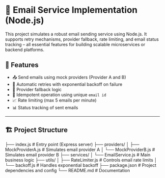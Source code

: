 # 📧 Email Service Implementation (Node.js)

This project simulates a robust email sending service using Node.js. It supports retry mechanisms, provider fallback, rate limiting, and email status tracking – all essential features for building scalable microservices or backend platforms.

## 🚀 Features

- 📤 Send emails using mock providers (Provider A and B)
- 🔁 Automatic retries with exponential backoff on failure
- 🔄 Provider fallback logic
- 🧠 Idempotent operation using unique `email id`
- 📈 Rate limiting (max 5 emails per minute)
- 📊 Status tracking of sent emails

---

## 🏗️ Project Structure

├── index.js # Entry point (Express server)
├── providers/
│ ├── MockProviderA.js # Simulates email provider A
│ └── MockProviderB.js # Simulates email provider B
├── services/
│ └── EmailService.js # Main business logic
├── utils/
│ ├── RateLimiter.js # Controls email rate limits
│ └── backoff.js # Handles exponential backoff
├── package.json # Project dependencies and config
└── README.md # Documentation


